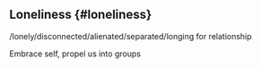 ## Loneliness {#loneliness}

/lonely/disconnected/alienated/separated/longing for relationship

Embrace self, propel us into groups